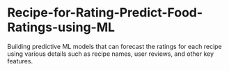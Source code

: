 # Recipe-for-Rating-Predict-Food-Ratings-using-ML
Building predictive ML models that can forecast the ratings for each recipe using various details such as recipe names, user reviews, and other key features.

